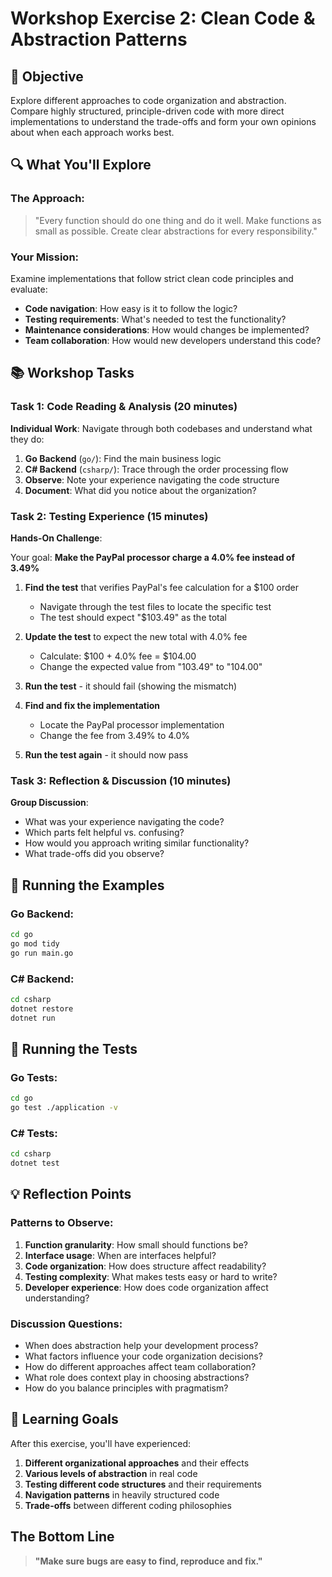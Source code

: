 # Workshop Exercise 2: Clean Code & Abstraction Patterns

## 🎯 Objective

Explore different approaches to code organization and abstraction. Compare highly structured, principle-driven code with more direct implementations to understand the trade-offs and form your own opinions about when each approach works best.

## 🔍 What You'll Explore

### The Approach:

> "Every function should do one thing and do it well. Make functions as small as possible. Create clear abstractions for every responsibility."

### Your Mission:

Examine implementations that follow strict clean code principles and evaluate:

- **Code navigation**: How easy is it to follow the logic?
- **Testing requirements**: What's needed to test the functionality?
- **Maintenance considerations**: How would changes be implemented?
- **Team collaboration**: How would new developers understand this code?

## 📚 Workshop Tasks

### Task 1: Code Reading & Analysis (20 minutes)

**Individual Work**: Navigate through both codebases and understand what they do:

1. **Go Backend** (`go/`): Find the main business logic
2. **C# Backend** (`csharp/`): Trace through the order processing flow
3. **Observe**: Note your experience navigating the code structure
4. **Document**: What did you notice about the organization?

### Task 2: Testing Experience (15 minutes)

**Hands-On Challenge**:

Your goal: **Make the PayPal processor charge a 4.0% fee instead of 3.49%**

1. **Find the test** that verifies PayPal's fee calculation for a $100 order
   - Navigate through the test files to locate the specific test
   - The test should expect "$103.49" as the total
2. **Update the test** to expect the new total with 4.0% fee

   - Calculate: $100 + 4.0% fee = $104.00
   - Change the expected value from "103.49" to "104.00"

3. **Run the test** - it should fail (showing the mismatch)

4. **Find and fix the implementation**

   - Locate the PayPal processor implementation
   - Change the fee from 3.49% to 4.0%

5. **Run the test again** - it should now pass

### Task 3: Reflection & Discussion (10 minutes)

**Group Discussion**:

- What was your experience navigating the code?
- Which parts felt helpful vs. confusing?
- How would you approach writing similar functionality?
- What trade-offs did you observe?

## 🔧 Running the Examples

### Go Backend:

```bash
cd go
go mod tidy
go run main.go
```

### C# Backend:

```bash
cd csharp
dotnet restore
dotnet run
```

## 🧪 Running the Tests

### Go Tests:

```bash
cd go
go test ./application -v
```

### C# Tests:

```bash
cd csharp
dotnet test
```

## 💡 Reflection Points

### Patterns to Observe:

1. **Function granularity**: How small should functions be?
2. **Interface usage**: When are interfaces helpful?
3. **Code organization**: How does structure affect readability?
4. **Testing complexity**: What makes tests easy or hard to write?
5. **Developer experience**: How does code organization affect understanding?

### Discussion Questions:

- When does abstraction help your development process?
- What factors influence your code organization decisions?
- How do different approaches affect team collaboration?
- What role does context play in choosing abstractions?
- How do you balance principles with pragmatism?

## 🎯 Learning Goals

After this exercise, you'll have experienced:

1. **Different organizational approaches** and their effects
2. **Various levels of abstraction** in real code
3. **Testing different code structures** and their requirements
4. **Navigation patterns** in heavily structured code
5. **Trade-offs** between different coding philosophies

## The Bottom Line

> **"Make sure bugs are easy to find, reproduce and fix."**

